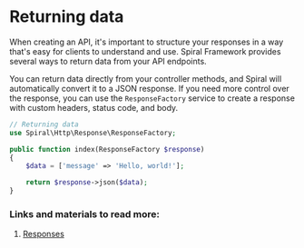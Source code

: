 # Returning data

When creating an API, it's important to structure your responses in a way that's easy for clients to understand and use. Spiral Framework provides several ways to return data from your API endpoints.

You can return data directly from your controller methods, and Spiral will automatically convert it to a JSON response. If you need more control over the response, you can use the `ResponseFactory` service to create a response with custom headers, status code, and body.

```php
// Returning data
use Spiral\Http\Response\ResponseFactory;

public function index(ResponseFactory $response)
{
    $data = ['message' => 'Hello, world!'];

    return $response->json($data);
}
```

### Links and materials to read more:
1. [Responses](https://spiral.dev/docs/http-responses/current/en)